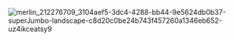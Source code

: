 ![merlin_212276709_3104aef5-3dc4-4288-bb44-9e5624db0b37-superJumbo-landscape-c8d20c0be24b743f457260a1346eb652-uz4ikceatsy9](https://github.com/AUSt-in/AUSt-in/assets/79310192/d456ae4a-b4a6-4101-9c58-23a5fc43e324)
